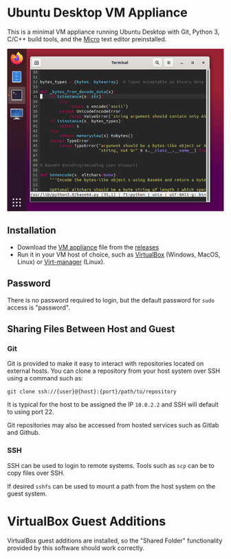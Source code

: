 Ubuntu Desktop VM Appliance
===========================

This is a minimal VM appliance running Ubuntu Desktop with Git, Python 3, C/C++ build tools, and the [Micro](https://github.com/zyedidia/micro) text editor preinstalled.

![Ubuntu Desktop](media/screenshot.png)

Installation
------------

- Download the [VM appliance](https://github.com/jncraton/ubuntu-desktop-vm/releases/download/v1.7/ubuntu-desktop.ova) file from the [releases](https://github.com/jncraton/ubuntu-desktop-vm/releases/latest)
- Run it in your VM host of choice, such as [VirtualBox](https://www.virtualbox.org/) (Windows, MacOS, Linux) or [Virt-manager](https://virt-manager.org/) (Linux).

Password
--------

There is no password required to login, but the default password for `sudo` access is "password".

Sharing Files Between Host and Guest
------------------------------------

### Git

Git is provided to make it easy to interact with repositories located on external hosts. You can clone a repository from your host system over SSH using a command such as:

```
git clone ssh://{user}@{host}:{port}/path/to/repository
```

It is typical for the host to be assigned the IP `10.0.2.2` and SSH will default to using port 22.

Git repositories may also be accessed from hosted services such as Gitlab and Github.

### SSH

SSH can be used to login to remote systems. Tools such as `scp` can be to copy files over SSH. 

If desired `sshfs` can be used to mount a path from the host system on the guest system.

# VirtualBox Guest Additions

VirtualBox guest additions are installed, so the "Shared Folder" functionality provided by this software should work correctly.
